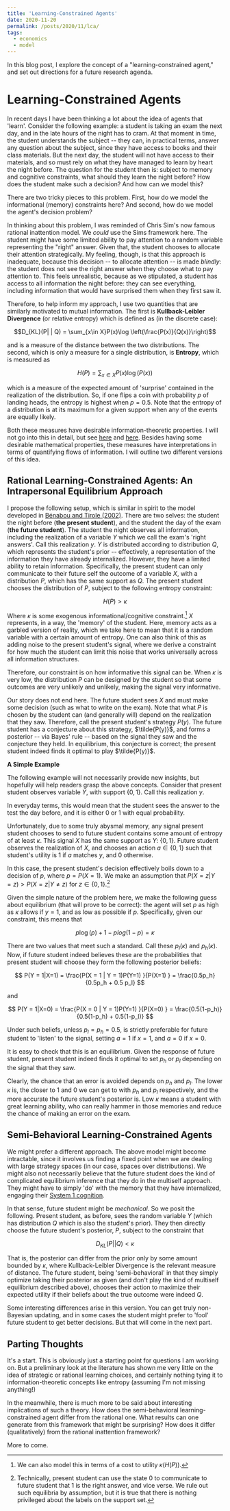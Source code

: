 ```yaml
---
title: 'Learning-Constrained Agents'
date: 2020-11-20
permalink: /posts/2020/11/lca/
tags:
  - economics
  - model
---
```


In this blog post, I explore the concept of a "learning-constrained agent," and set out directions for a future research agenda.

Learning-Constrained Agents
======

In recent days I have been thinking a lot about the idea of agents that 'learn'. Consider the following example: a student is taking an exam the next day, and in the late hours of the night has to cram. At that moment in time, the student understands the subject -- they can, in practical terms, answer any question about the subject, since they have access to books and their class materials. But the next day, the student will not have access to their materials, and so must rely on what they have managed to learn by heart the night before. The question for the student then is: subject to memory and cognitive constraints, what should they learn the night before? How does the student make such a decision? And how can we model this? 

There are two tricky pieces to this problem. First, how do we model the informational (memory) constraints here? And second, how do we model the agent's decision problem? 

In thinking about this problem, I was reminded of Chris Sim's now famous rational inattention model. We *could* use the Sims framework here. The student might have some limited ability to pay attention to a random variable representing the "right" answer. Given that, the student chooses to allocate their attention strategically. My feeling, though, is that this approach is inadequate, because this decision -- to allocate attention -- is made *blindly*: the student does not see the right answer when they choose what to pay attention to. This feels unrealistic, because as we stipulated, a student has access to all information the night before: they can see everything, including information that would have surprised them when they first saw it.

Therefore, to help inform my approach, I use two quantities that are similarly motivated to mutual information. The first is **Kullback-Leibler Divergence** (or relative entropy) which is defined as (in the discrete case):

$$D_{KL}(P| | Q) = \sum_{x\in X}P(x)\log \left(\frac{P(x)}{Q(x)}\right)$$

and is a measure of the distance between the two distributions. The second, which is only a measure for a single distribution, is **Entropy**, which is measured as

$$H(P) = \sum_{x\in X}P(x)\log \left(P(x)\right)$$

which is a measure of the expected amount of 'surprise' contained in the realization of the distribution. So, if one flips a coin with probability $p$ of landing heads, the entropy is highest when $p=0.5$. Note that the entropy of a distribution is at its maximum for a given support when any of the events are equally likely.

Both these measures have desirable information-theoretic properties. I will not go into this in detail, but see [here](https://en.wikipedia.org/wiki/Entropy_(information_theory)) and [here](https://en.wikipedia.org/wiki/Relative_entropy). Besides having some desirable mathematical properties, these measures have interpretations in terms of quantifying flows of information. I will outline two different versions of this idea.

Rational Learning-Constrained Agents: An Intrapersonal Equilibrium Approach 
---------------------------

I propose the following setup, which is similar in spirit to the model developed in [Bénabou and Tirole (2002)](https://academic.oup.com/qje/article-abstract/117/3/871/1933029). There are two selves: the student the night before (**the present student**), and the student the day of the exam (**the future student**). The student the night observes all information, including the realization of a variable $Y$ which we call the exam's 'right answers'. Call this realization $y$. $Y$ is distributed according to distribution $Q$, which represents the student's prior -- effectively, a representation of the information they have already internalized. However, they have a limited ability to retain information. Specifically, the present student can only communicate to their future self the outcome of a variable $X$, with a distribution $P$, which has the same support as $Q$. The present student chooses the distribution of $P$, subject to the following entropy constraint:

$$H(P)> \kappa$$

Where $\kappa$ is some exogenous informational/cognitive constraint.[^1] $X$ represents, in a way, the 'memory' of the student. Here, memory acts as a garbled version of reality, which we take here to mean that it is a random variable with a certain amount of entropy. One can also think of this as adding noise to the present student's signal, where we derive a constraint for how much the student can limit this noise that works universally across all information structures.

Therefore, our constraint is on how informative this signal can be. When $\kappa$ is very low, the distribution $P$ can be designed by the student so that some outcomes are very unlikely and unlikely, making the signal very informative.

Our story does not end here. The future student sees $X$ and must make some decision (such as what to write on the exam). Note that what $P$ is chosen by the student can (and generally will) depend on the realization that they saw. Therefore, call the present student's strategy $P(y)$. The future student has a conjecture about this strategy, $\tilde{P(y)}$, and forms a posterior -- via Bayes' rule -- based on the signal they saw and the conjecture they held. In equilibrium, this conjecture is correct; the present student indeed finds it optimal to play $\tilde{P(y)}$.

**A Simple Example**

The following example will not necessarily provide new insights, but hopefully will help readers grasp the above concepts. Consider that present student observes variable $Y$, with support $\lbrace 0,1 \rbrace$. Call this realization $y$.

In everyday terms, this would mean that the student sees the answer to the test the day before, and it is either $0$ or $1$ with equal probability.

Unfortunately, due to some truly abysmal memory, any signal present student chooses to send to future student contains some amount of entropy of at least $\kappa$. This signal $X$ has the same support as $Y$: $\lbrace0,1\rbrace$. Future student observes the realization of $X$, and chooses an action $a \in \lbrace0,1 \rbrace$ such that student's utility is $1$ if $a$ matches $y$, and $0$ otherwise.

In this case, the present student's decision effectively boils down to a decision of $p$, where $p = P(X = 1)$. We make an assumption that $P(X=z\vert Y=z)>P(X=z\vert Y\neq z)$ for $z\in \lbrace0,1 \rbrace$.[^2] 

Given the simple nature of the problem here, we make the following guess about equilibrium (that will prove to be correct): the agent will set $p$ as high as $\kappa$ allows if $y=1$, and as low as possible if $p$. Specifically, given our constraint, this means that

$$p \log \left(p\right) + 1-p log  \left(1-p\right)= \kappa$$

There are two values that meet such a standard. Call these $p_{l}(\kappa)$ and $p_{h}(\kappa)$. Now, if future student indeed believes these are the probabilities that present student will choose they form the following posterior beliefs:


$$
P(Y = 1|X=1) = \frac{P(X = 1 | Y = 1)P(Y=1)   }{P(X=1) } = \frac{0.5p_h}{0.5p_h + 0.5 p_l}
$$

and

$$
P(Y = 1|X=0) = \frac{P(X = 0 | Y = 1)P(Y=1)   }{P(X=0) } = \frac{0.5(1-p_h)}{0.5(1-p_h) + 0.5(1-p_l)}
$$

Under such beliefs, unless $p_l=p_h= 0.5$, is strictly preferable for future student to 'listen' to the signal, setting $a = 1$ if $x = 1$, and $a=0$ if $x=0$. 

It is easy to check that this is an equilibrium. Given the response of future student, present student indeed finds it optimal to set $p_h$ or $p_l$ depending on the signal that they saw.

Clearly, the chance that an error is avoided depends on $p_h$ and $p_l$. The lower $\kappa$ is, the closer to $1$ and $0$ we can get to with $p_h$ and $p_l$ respectively, and the more accurate the future student's posterior is. Low $\kappa$ means a student with great learning ability, who can really hammer in those memories and reduce the chance of making an error on the exam.


Semi-Behavioral Learning-Constrained Agents
------------

We might prefer a different approach. The above model might become intractable, since it involves us finding a fixed point when we are dealing with large strategy spaces (in our case, spaces over distributions). We might also not necessarily believe that the future student does the kind of complicated equilibrium inference that they do in the multiself approach. They might have to simply 'do' with the memory that they have internalized, engaging their [System 1 cognition](https://books.google.ca/books?id=ZuKTvERuPG8C&redir_esc=y).

In that sense, future student might be *mechanical*. So we posit the following. Present student, as before, sees the random variable $Y$ (which has distribution $Q$ which is also the student's prior). They then directly choose the future student's posterior, $P$, subject to the constraint that

$$
D_{KL}(P||Q) <\kappa
$$

That is, the posterior can differ from the prior only by some amount bounded by $\kappa$, where Kullback-Leibler Divergence is the relevant measure of distance. The future student, being 'semi-behavioral' in that they simply optimize taking their posterior as given (and don't play the kind of multiself equilibrium described above), chooses their action to maximize their expected utility if their beliefs about the true outcome were indeed $Q$.

Some interesting differences arise in this version. You can get truly non-Bayesian updating, and in some cases the student might prefer to 'fool' future student to get better decisions. But that will come in the next part.


Parting Thoughts
---------------------

It's a start. This is obviously just a starting point for questions I am working on. But a preliminary look at the literature has shown me very little on the idea of strategic or rational learning choices, and certainly nothing tying it to information-theoretic concepts like entropy (assuming I'm not missing anything!) 

In the meanwhile, there is much more to be said about interesting implications of such a theory. How does the semi-behavioral learning-constrained agent differ from the rational one. What results can one generate from this framework that might be surprising? How does it differ (qualitatively) from the rational inattention framework?

More to come.


[^1]: We can also model this in terms of a cost to utility $\kappa(H(P))$.

[^2]: Technically, present student can use the state $0$ to communicate to future student that $1$ is the right answer, and vice verse. We rule out such equilibria by assumption, but it is true that there is nothing privileged about the labels on the support set.
